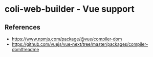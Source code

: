 # coli-web-builder - Vue support

## References

- https://www.npmjs.com/package/@vue/compiler-dom
- https://github.com/vuejs/vue-next/tree/master/packages/compiler-dom#readme
